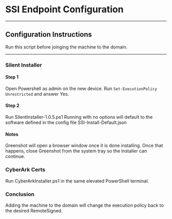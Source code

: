 # SSI Endpoint Configuration

---

## Configuration Instructions

Run this script before joinging the machine to the domain.

---

### Silent Installer

#### Step 1

Open Powershell as admin on the new device.
Run `Set-ExecutionPolicy Unrestricted` and answer Yes.

#### Step 2

Run SilentInstaller-1.0.5.ps1
Running with no options will default to the software defined in the config file SSI-Install-Default.json

#### Notes

Greenshot will open a browser window once it is done installing.
Once that happens, close Greenshot from the system tray so the installer can continue.

### CyberArk Certs

Run CyberArkInstaller.ps1 in the same elevated PowerShell terminal.

### Conclusion

Adding the machine to the domain will change the execution policy back to the desired RemoteSigned.
